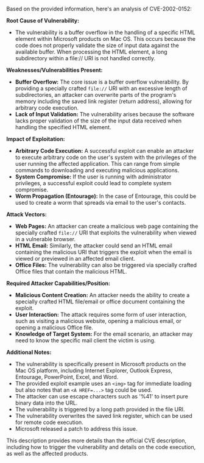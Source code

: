 Based on the provided information, here's an analysis of CVE-2002-0152:

**Root Cause of Vulnerability:**

*   The vulnerability is a buffer overflow in the handling of a specific HTML element within Microsoft products on Mac OS. This occurs because the code does not properly validate the size of input data against the available buffer. When processing the HTML element, a long subdirectory within a file:// URI is not handled correctly.

**Weaknesses/Vulnerabilities Present:**

*   **Buffer Overflow:** The core issue is a buffer overflow vulnerability. By providing a specially crafted `file://` URI with an excessive length of subdirectories, an attacker can overwrite parts of the program's memory including the saved link register (return address), allowing for arbitrary code execution.
*   **Lack of Input Validation:** The vulnerability arises because the software lacks proper validation of the size of the input data received when handling the specified HTML element.

**Impact of Exploitation:**

*   **Arbitrary Code Execution:** A successful exploit can enable an attacker to execute arbitrary code on the user's system with the privileges of the user running the affected application. This can range from simple commands to downloading and executing malicious applications.
*   **System Compromise:** If the user is running with administrator privileges, a successful exploit could lead to complete system compromise.
*   **Worm Propagation (Entourage):** In the case of Entourage, this could be used to create a worm that spreads via email to the user's contacts.

**Attack Vectors:**

*   **Web Pages:** An attacker can create a malicious web page containing the specially crafted `file://` URI that exploits the vulnerability when viewed in a vulnerable browser.
*   **HTML Email:** Similarly, the attacker could send an HTML email containing the malicious URI that triggers the exploit when the email is viewed or previewed in an affected email client.
*  **Office Files:** The vulnerability can also be triggered via specially crafted Office files that contain the malicious HTML.
  

**Required Attacker Capabilities/Position:**

*   **Malicious Content Creation:** An attacker needs the ability to create a specially crafted HTML file/email or office document containing the exploit.
*   **User Interaction:** The attack requires some form of user interaction, such as visiting a malicious website, opening a malicious email, or opening a malicious Office file.
*   **Knowledge of Target System:**  For the email scenario, an attacker may need to know the specific mail client the victim is using.

**Additional Notes:**

*   The vulnerability is specifically present in Microsoft products on the Mac OS platform, including Internet Explorer, Outlook Express, Entourage, PowerPoint, Excel, and Word.
*   The provided exploit example uses an `<img>` tag for immediate loading but also notes that an `<A HREF=...>` tag could be used.
*   The attacker can use escape characters such as '%41' to insert pure binary data into the URL.
*   The vulnerability is triggered by a long path provided in the file URI.
*   The vulnerability overwrites the saved link register, which can be used for remote code execution.
*   Microsoft released a patch to address this issue.

This description provides more details than the official CVE description, including how to trigger the vulnerability and details on the code execution, as well as the affected products.